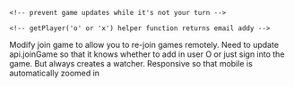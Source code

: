 <!-- download watcher file and add export module line -->
<!-- join online game as player O -->
<!-- differentiate somehow between online games vs. hotseat games -->
<!-- create watcher object for that game -->
<!-- add on change and on error functions -->
  <!-- for on change function, handle three different types of data -->
  <!-- if heartbeat, ignore -->
  <!-- if timeout, end game -->
  <!-- if game update, update game state -->
    <!-- prevent game updates while it's not your turn -->
<!-- HTML/CSS/structural changes: -->
  <!-- Join game online option -->
  <!-- Option to wait for someone to join rather than logging in a
  second player from your comp.-->
  <!-- In game, Display game ID#, primary player name, and player letter -->
    <!-- getPlayer('o' or 'x') helper function returns email addy -->
Modify join game to allow you to re-join games remotely.
Need to update api.joinGame so that it knows whether to add in user O
 or just sign into the game. But always creates a watcher.
Responsive so that mobile is automatically zoomed in
